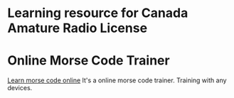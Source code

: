 # Learning resource for Canada Amature Radio License

# Online Morse Code Trainer
[Learn morse code online](https://lcwo.net/) It's a online morse code trainer. Training with any devices.
